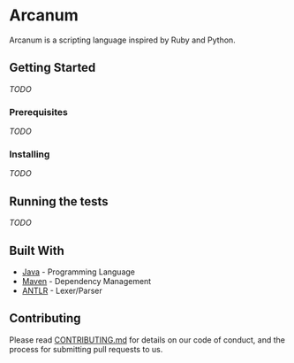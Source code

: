 # Arcanum

Arcanum is a scripting language inspired by Ruby and Python.

## Getting Started

*TODO*

### Prerequisites

*TODO*

### Installing

*TODO*

## Running the tests

*TODO*

## Built With

 * [Java](https://www.java.com/) - Programming Language
 * [Maven](https://maven.apache.org/) - Dependency Management
 * [ANTLR](https://www.antlr.org/) - Lexer/Parser

## Contributing

Please read [CONTRIBUTING.md](CONTRIBUTING.md) for details on our code of conduct, and the process for submitting pull requests to us.
